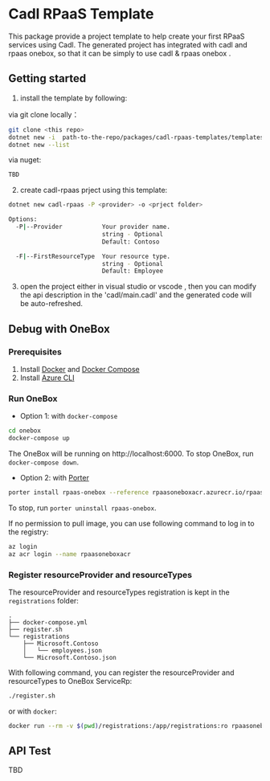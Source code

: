 # Cadl RPaaS Template

This package provide a project template to help create your first RPaaS services using Cadl. The generated project has integrated with cadl and rpaas onebox, so that it can be simply to use cadl & rpaas onebox .

## Getting started

1. install the template by following:

via git clone locally：
```bash
git clone <this repo>
dotnet new -i  path-to-the-repo/packages/cadl-rpaas-templates/templates/cadl-rpaas
dotnet new --list
```

via nuget:

```bash
TBD
```

2. create cadl-rpaas prject using this template:
```bash
dotnet new cadl-rpaas -P <provider> -o <prject folder>

Options:
  -P|--Provider           Your provider name.
                          string - Optional
                          Default: Contoso

  -F|--FirstResourceType  Your resource type.
                          string - Optional
                          Default: Employee

```

3. open the project either in visual studio or vscode , then you can modify the api description in the 'cadl/main.cadl' and the generated code will be auto-refreshed.


## Debug with OneBox

### Prerequisites
1. Install [Docker](https://docs.docker.com/get-docker/) and [Docker Compose](https://docs.docker.com/compose/install/)
1. Install [Azure CLI](https://docs.microsoft.com/en-us/cli/azure/install-azure-cli?view=azure-cli-latest)

### Run OneBox
* Option 1: with `docker-compose`
```bash
cd onebox
docker-compose up
```
The OneBox will be running on http://localhost:6000. To stop OneBox, run `docker-compose down`.

* Option 2: with [Porter](https://porter.sh/install/)
```bash
porter install rpaas-onebox --reference rpaasoneboxacr.azurecr.io/rpaas-onebox-installer:v0.1.0 --allow-docker-host-access
```
To stop, run `porter uninstall rpaas-onebox`.

If no permission to pull image, you can use following command to log in to the registry:
```bash
az login
az acr login --name rpaasoneboxacr
```

### Register resourceProvider and resourceTypes
The resourceProvider and resourceTypes registration is kept in the `registrations` folder:
```
.
├── docker-compose.yml
├── register.sh
└── registrations
    ├── Microsoft.Contoso
    │   └── employees.json
    └── Microsoft.Contoso.json
```
With following command, you can register the resourceProvider and resourceTypes to OneBox ServiceRp:
```bash
./register.sh
```
or with `docker`:
```bash
docker run --rm -v $(pwd)/registrations:/app/registrations:ro rpaasoneboxacr.azurecr.io/rpaas-onebox/register
```

## API Test

TBD

